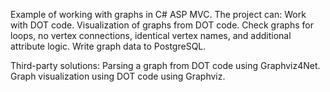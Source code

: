Example of working with graphs in C# ASP MVC.
The project can:
Work with DOT code.
Visualization of graphs from DOT code.
Check graphs for loops, no vertex connections, identical vertex names, and additional attribute logic.
Write graph data to PostgreSQL.


Third-party solutions:
Parsing a graph from DOT code using Graphviz4Net.
Graph visualization using DOT code using Graphviz.
